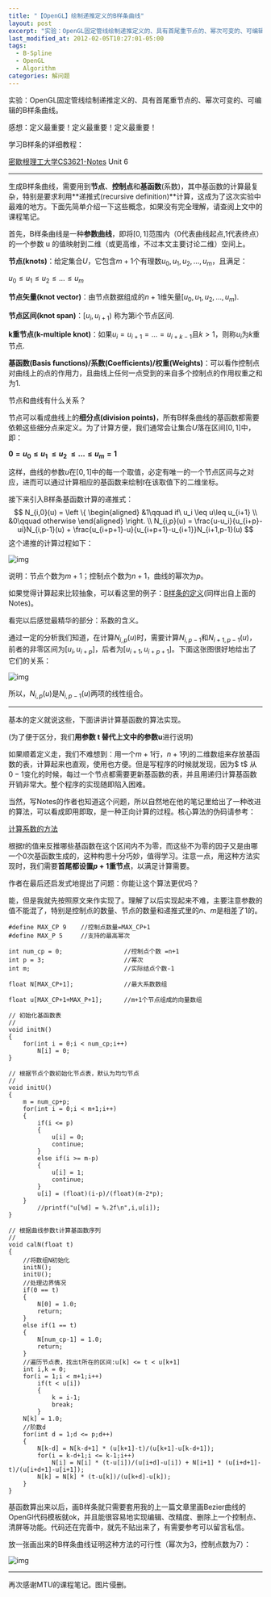```yaml
---
title: "【OpenGL】绘制递推定义的B样条曲线"
layout: post
excerpt: "实验：OpenGL固定管线绘制递推定义的、具有首尾重节点的、幂次可变的、可编辑的B样条曲线。"
last_modified_at: 2012-02-05T10:27:01-05:00
tags:
  - B-Spline
  - OpenGL
  - Algorithm
categories: 解问题
---
```


实验：OpenGL固定管线绘制递推定义的、具有首尾重节点的、幂次可变的、可编辑的B样条曲线。

感想：定义最重要！定义最重要！定义最重要！

学习B样条的详细教程：

[密歇根理工大学CS3621-Notes](http://www.cs.mtu.edu/~shene/COURSES/cs3621/NOTES/) Unit 6

------

生成B样条曲线，需要用到**节点**、**控制点**和**基函数**(系数)，其中基函数的计算最复杂，特别是要求利用**递推式(recursive definition)**计算，这成为了这次实验中最难的地方。下面先简单介绍一下这些概念，如果没有完全理解，请查阅上文中的课程笔记。

首先，B样条曲线是一种**参数曲线**，即将$[0,1]$范围内（0代表曲线起点,1代表终点）的一个参数 u 的值映射到二维（或更高维，不过本文主要讨论二维）空间上。

**节点(knots)**：给定集合$U$，它包含$m+1$个有理数$u_0, u_1, u_2, …, u_m$，且满足：

$u_0\leq u_1\leq u_2 \leq … \leq u_m$

**节点矢量(knot vector)**：由节点数据组成的$n+1$维矢量$[u_0, u_1, u_2, …, u_m)$.

**节点区间(knot span)**：$[u_i,u_{i+1})$ 称为第i个节点区间.

**k重节点(k-multiple knot)**：如果$u_i=u_{i+1}=…=u_{i+k-1}$且$k>1$，则称$u_i$为$k$重节点.

**基函数(Basis functions)/系数(Coefficients)/权重(Weights)**：可以看作控制点对曲线上的点的作用力，且曲线上任何一点受到的来自多个控制点的作用权重之和为1.

节点和曲线有什么关系？

节点可以看成曲线上的**细分点(division points)**，所有B样条曲线的基函数都需要依赖这些细分点来定义。为了计算方便，我们通常会让集合$U$落在区间$[0,1]$中，即：

**$0=u_0 ≤ u_1~ ≤ u_2~ ≤ … ≤ u_m=1$**

这样，曲线的参数$u$在$[0,1]$中的每一个取值，必定有唯一的一个节点区间与之对应，进而可以通过计算相应的基函数来绘制$t$在该取值下的二维坐标。

接下来引入B样条基函数计算的递推式：
$$
N_{i,0}(u) = 
\left \{
	\begin{aligned}
	&1\qquad if\ u_i \leq u\leq u_{i+1} \\
	&0\qquad otherwise
	\end{aligned}
\right.
\\
N_{i,p}(u) = \frac{u-u_i}{u_{i+p}-ui}N_{i,p-1}(u) + \frac{u_{i+p+1}-u}{u_{i+p+1}-u_{i+1}}N_{i+1,p-1}(u)
$$
这个递推的计算过程如下：

![img](http://ohn6qfqhe.bkt.clouddn.com/bs-2.jpg)

说明：节点个数为$m+1$；控制点个数为$n+1$，曲线的幂次为$p$。

如果觉得计算起来比较抽象，可以看这里的例子：[B样条的定义](http://www.cs.mtu.edu/~shene/COURSES/cs3621/NOTES/spline/B-spline/bspline-basis.html)(同样出自上面的Notes)。

看完以后感觉最精华的部分：系数的含义。

通过一定的分析我们知道，在计算$N_{i,p}(u)$时，需要计算$N_{i,p-1}$和$N_{i+1,p-1}(u)$，前者的非零区间为$[u_i, u_{i+p}]$，后者为$[u_{i+1}, u_{i+p+1}]$。下面这张图很好地给出了它们的关系：

![img](http://ohn6qfqhe.bkt.clouddn.com/bs-4.jpg)

所以，$N_{i,p}(u)$是$N_{i,p-1}(u)$两项的线性组合。

------

基本的定义就说这些，下面讲讲计算基函数的算法实现。

(为了便于区分，我们**用参数 t 替代上文中的参数u**进行说明)

如果顺着定义走，我们不难想到：用一个$m+1$行，$n+1$列的二维数组来存放基函数的表，计算起来也直观，使用也方便。但是写程序的时候就发现，因为$ t$ 从$0-1$变化的时候，每过一个节点都需要更新基函数的表，并且用递归计算基函数开销非常大。整个程序的实现随即陷入困难。

当然，写Notes的作者也知道这个问题，所以自然地在他的笔记里给出了一种改进的算法，可以看成即用即取，是一种正向计算的过程。核心算法的伪码请参考：

[计算系数的方法](http://www.cs.mtu.edu/~shene/COURSES/cs3621/NOTES/spline/B-spline/bspline-curve-coef.html)

根据$t$的值来反推哪些基函数在这个区间内不为零，而这些不为零的因子又是由哪一个$0$次基函数生成的，这种构思十分巧妙，值得学习。注意一点，用这种方法实现时，我们需要**首尾都设置$p+1$重节点**，以满足计算需要。

作者在最后还启发式地提出了问题：你能让这个算法更优吗？

能，但是我就先按照原文来作实现了。理解了以后实现起来不难，主要注意参数的值不能混了，特别是控制点的数量、节点的数量和递推式里的$n、m$是相差了$1$的。

```
#define MAX_CP 9    //控制点数量=MAX_CP+1
#define MAX_P 5     //支持的最高幂次

int num_cp = 0;                 //控制点个数 =n+1
int p = 3;                      //幂次
int m;                          //实际结点个数-1

float N[MAX_CP+1];              //最大系数数组

float u[MAX_CP+1+MAX_P+1];      //m+1个节点组成的向量数组

// 初始化基函数表
//
void initN()
{
    for(int i = 0;i < num_cp;i++)
        N[i] = 0;
}

// 根据节点个数初始化节点表，默认为均匀节点
//
void initU()
{
    m = num_cp+p;
    for(int i = 0;i < m+1;i++)
    {
        if(i <= p)
        {
            u[i] = 0;
            continue;
        }
        else if(i >= m-p)
        {
            u[i] = 1;
            continue;
        }
        u[i] = (float)(i-p)/(float)(m-2*p);
    }
        //printf("u[%d] = %.2f\n",i,u[i]);
}

// 根据曲线参数t计算基函数序列
//
void calN(float t)
{
    //将数组N初始化
    initN();
    initU();
    //处理边界情况
    if(0 == t)
    {
        N[0] = 1.0;
        return;
    }
    else if(1 == t)
    {
        N[num_cp-1] = 1.0;
        return;
    }
    //遍历节点表，找出t所在的区间:u[k] <= t < u[k+1]
    int i,k = 0;
    for(i = 1;i < m+1;i++)
        if(t < u[i])
        {
            k = i-1;
            break;
        }
    N[k] = 1.0;
    //阶数d
    for(int d = 1;d <= p;d++)
    {
        N[k-d] = N[k-d+1] * (u[k+1]-t)/(u[k+1]-u[k-d+1]);
        for(i = k-d+1;i <= k-1;i++)
            N[i] = N[i] * (t-u[i])/(u[i+d]-u[i]) + N[i+1] * (u[i+d+1]-t)/(u[i+d+1]-u[i+1]);
        N[k] = N[k] * (t-u[k])/(u[k+d]-u[k]);
    }
}
```

基函数算出来以后，画B样条就只需要套用我的上一篇文章里画Bezier曲线的OpenGl代码模板就ok，并且能很容易地实现编辑、改精度、删除上一个控制点、清屏等功能。代码还在完善中，就先不贴出来了，有需要参考可以留言私信。

放一张画出来的B样条曲线证明这种方法的可行性（幂次为3，控制点数为7）：

![img](http://ohn6qfqhe.bkt.clouddn.com/bs-3.png)

------

再次感谢MTU的课程笔记。图片侵删。
